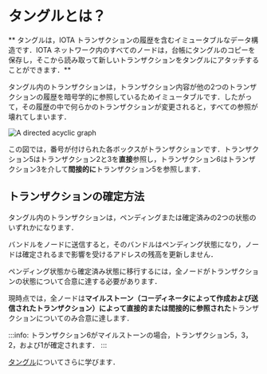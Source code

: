 # タングルとは？
<!-- # What is the Tangle? -->

** タングルは，IOTA トランザクションの履歴を含むイミュータブルなデータ構造です．IOTA ネットワーク内のすべてのノードは，台帳にタングルのコピーを保存し，そこから読み取って新しいトランザクションをタングルにアタッチすることができます．**
<!-- **The Tangle is the immutable data structure that contains a history of IOTA transactions. All nodes in an IOTA network store a copy of the Tangle in their ledgers and can read from it and attach new transactions to it.** -->

タングル内のトランザクションは，トランザクション内容が他の2つのトランザクションの履歴を暗号学的に参照しているためイミュータブルです．したがって，その履歴の中で何らかのトランザクションが変更されると，すべての参照が壊れてしまいます．
<!-- Transactions on the Tangle are immutable because their contents are cryptographically referenced to the history of two other transactions. So, if any transaction were to change in that history, all the references would be broken. -->

![A directed acyclic graph](../images/dag.png)

この図では，番号が付けられた各ボックスがトランザクションです．トランザクション5はトランザクション2と3を**直接**参照し，トランザクション6はトランザクション3を介して**間接的に**トランザクション5を参照します．
<!-- In this diagram, each numbered box is a transaction. Transaction 5 **directly** references transactions 2 and 3, and transaction 6 **indirectly** references transaction 3 (through transaction 5). -->

## トランザクションの確定方法
<!-- ## How a transaction becomes confirmed -->

タングル内のトランザクションは，ペンディングまたは確定済みの2つの状態のいずれかになります．
<!-- Transactions on the Tangle can be in one of two states: Pending or confirmed. -->

バンドルをノードに送信すると，そのバンドルはペンディング状態になり，ノードは確定されるまで影響を受けるアドレスの残高を更新しません．
<!-- When you send a bundle to a node, that bundle is pending and the node doesn't update the balances of the affected addresses until it's confirmed. -->

ペンディング状態から確定済み状態に移行するには，全ノードがトランザクションの状態について合意に達する必要があります．
<!-- To go from a pending state to a confirmed state, nodes must reach consensus on the state of a transaction. -->

現時点では，全ノードは**マイルストーン（コーディネータによって作成および送信されたトランザクション）によって直接的または間接的に参照された**トランザクションについてのみ合意に達します．
<!-- At the moment, nodes reach a consensus on transactions that are **directly or indirectly referenced by a milestone** (transaction that's created and sent by the Coordinator). -->

:::info:
トランザクション6がマイルストーンの場合，トランザクション5，3，2，および1が確定されます．
:::
<!-- :::info: -->
<!-- If transaction 6 were a milestone, then transaction 5, 3, 2, and 1 would all be confirmed. -->
<!-- ::: -->

[タングル](root://dev-essentials/0.1/concepts/the-tangle.md)についてさらに学びます．
<!-- Learn more about [the Tangle](root://dev-essentials/0.1/concepts/the-tangle.md). -->
